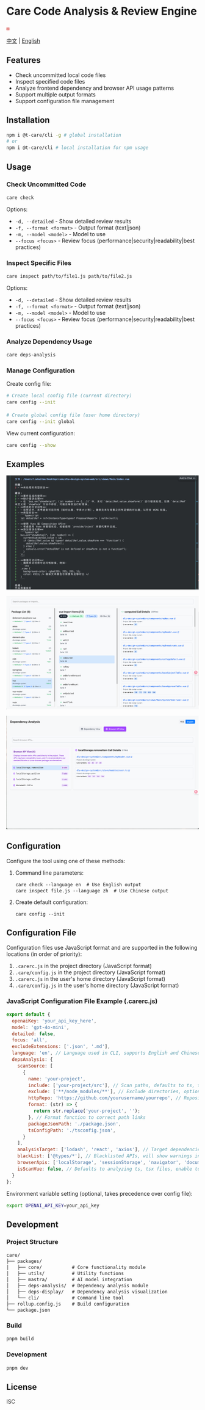 # Care  Code Analysis & Review Engine

![Care Code Review Tool](image/logo-svg.svg)

[中文](README.md) | [English](README_EN.md)

## Features

- Check uncommitted local code files
- Inspect specified code files
- Analyze frontend dependency and browser API usage patterns
- Support multiple output formats
- Support configuration file management

## Installation

```bash
npm i @t-care/cli -g # global installation
# or
npm i @t-care/cli # local installation for npm usage
```

## Usage

### Check Uncommitted Code

```bash
care check
```

Options:
- `-d, --detailed` - Show detailed review results
- `-f, --format <format>` - Output format (text|json)
- `-m, --model <model>` - Model to use
- `--focus <focus>` - Review focus (performance|security|readability|best practices)

### Inspect Specific Files

```bash
care inspect path/to/file1.js path/to/file2.js
```

Options:
- `-d, --detailed` - Show detailed review results
- `-f, --format <format>` - Output format (text|json)
- `-m, --model <model>` - Model to use
- `--focus <focus>` - Review focus (performance|security|readability|best practices)

### Analyze Dependency Usage

```bash
care deps-analysis
```

### Manage Configuration

Create config file:

```bash
# Create local config file (current directory)
care config --init

# Create global config file (user home directory)
care config --init global
```

View current configuration:

```bash
care config --show
```

## Examples

![Code Inspection](image/example/codeInspect.png)

![Dependency Analysis](image/example/dependencyView.png)

![Browser API Analysis](image/example/browserApiView.png)

## Configuration

Configure the tool using one of these methods:

1. Command line parameters:
   ```
   care check --language en  # Use English output
   care inspect file.js --language zh  # Use Chinese output
   ```

2. Create default configuration:
   ```
   care config --init
   ```

## Configuration File

Configuration files use JavaScript format and are supported in the following locations (in order of priority):

1. `.carerc.js` in the project directory (JavaScript format)
2. `.care/config.js` in the project directory (JavaScript format)
3. `.carerc.js` in the user's home directory (JavaScript format)
4. `.care/config.js` in the user's home directory (JavaScript format)

### JavaScript Configuration File Example (.carerc.js)

```javascript
export default {
  openaiKey: 'your_api_key_here',
  model: 'gpt-4o-mini',
  detailed: false,
  focus: 'all',
  excludeExtensions: ['.json', '.md'],
  language: 'en', // Language used in CLI, supports English and Chinese
  depsAnalysis: {
    scanSource: [
      {
        name: 'your-project',
        include: ['your-project/src'], // Scan paths, defaults to ts, tsx files
        exclude: ['**/node_modules/**'], // Exclude directories, optional
        httpRepo: 'https://github.com/yourusername/yourrepo', // Repository URL, optional, enables link jumping in results
        format: (str) => {
          return str.replace('your-project', '');
        }, // Format function to correct path links
        packageJsonPath: './package.json',
        tsConfigPath: './tsconfig.json',
      }
    ],
    analysisTarget: ['lodash', 'react', 'axios'], // Target dependencies, if not provided, scans all dependencies
    blackList: ['@types/*'], // Blacklisted APIs, will show warnings in scan results
    browserApis: ['localStorage', 'sessionStorage', 'navigator', 'document'], // Browser APIs to check, enter top-level APIs, e.g., window will scan window.addEventListener
    isScanVue: false, // Defaults to analyzing ts, tsx files, enable to support Vue files
  }
};
```

Environment variable setting (optional, takes precedence over config file):

```bash
export OPENAI_API_KEY=your_api_key
```

## Development

### Project Structure

```
care/
├── packages/
│   ├── core/           # Core functionality module
│   ├── utils/          # Utility functions
│   ├── mastra/         # AI model integration
│   ├── deps-analysis/  # Dependency analysis module
│   ├── deps-display/   # Dependency analysis visualization
│   └── cli/            # Command line tool
├── rollup.config.js    # Build configuration
└── package.json
```

### Build

```bash
pnpm build
```

### Development

```bash
pnpm dev
```

## License

ISC

